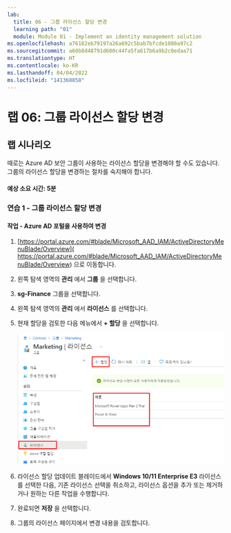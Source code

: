 ```yaml
---
lab:
  title: 06 - 그룹 라이선스 할당 변경
  learning path: "01"
  module: Module 01 - Implement an identity management solution
ms.openlocfilehash: a76182eb79197a26a692c5bab7bfcde1080a97c2
ms.sourcegitcommit: a60b8d48791d600c44fa5fa617b6a9b2c0edaa71
ms.translationtype: HT
ms.contentlocale: ko-KR
ms.lasthandoff: 04/04/2022
ms.locfileid: "141368858"
---
```

# <a name="lab-06-change-group-license-assignments"></a>랩 06: 그룹 라이선스 할당 변경

## <a name="lab-scenario"></a>랩 시나리오

때로는 Azure AD 보안 그룹이 사용하는 라이선스 할당을 변경해야 할 수도 있습니다. 그룹의 라이선스 할당을 변경하는 절차를 숙지해야 합니다.

#### <a name="estimated-time-5-minutes"></a>예상 소요 시간: 5분

### <a name="exercise-1---change-group-license-assignments"></a>연습 1 - 그룹 라이선스 할당 변경

#### <a name="task---use-azure-ad-portal-to-make-changes"></a>작업 - Azure AD 포털을 사용하여 변경

1. [https://portal.azure.com/#blade/Microsoft_AAD_IAM/ActiveDirectoryMenuBlade/Overview]( https://portal.azure.com/#blade/Microsoft_AAD_IAM/ActiveDirectoryMenuBlade/Overview) 으로 이동합니다.

2. 왼쪽 탐색 영역의 **관리** 에서 **그룹** 을 선택합니다.

3. **sg-Finance** 그룹을 선택합니다.

4. 왼쪽 탐색 영역의 **관리** 에서 **라이선스** 를 선택합니다.

5. 현재 할당을 검토한 다음 메뉴에서 **+ 할당** 을 선택합니다.

    ![현재 라이선스에 대해 선택된 라이선스 옵션과 강조 표시된 할당 메뉴 옵션을 보여주는 화면 이미지](./media/lp1-mod2-change-group-license.png)

6. 라이선스 할당 업데이트 블레이드에서 **Windows 10/11 Enterprise E3** 라이선스를 선택한 다음, 기존 라이선스 선택을 취소하고, 라이선스 옵션을 추가 또는 제거하거나 원하는 다른 작업을 수행합니다.

7. 완료되면 **저장** 을 선택합니다.

8. 그룹의 라이선스 페이지에서 변경 내용을 검토합니다.
